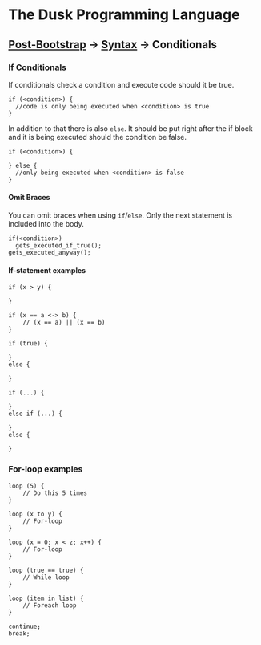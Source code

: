 # The Dusk Programming Language

## [Post-Bootstrap](../README.md) -> [Syntax](README.md) -> Conditionals

### If Conditionals

If conditionals check a condition and execute code should it be true.

```
if (<condition>) {
  //code is only being executed when <condition> is true
}
```

In addition to that there is also ``else``. It should be put right after the if
block and it is being executed should the condition be false.

```
if (<condition>) {

} else {
  //only being executed when <condition> is false
}
```

#### Omit Braces

You can omit braces when using ``if``/``else``. Only the next statement is
included into the body.

```
if(<condition>)
  gets_executed_if_true();
gets_executed_anyway();
```

#### If-statement examples

```
if (x > y) {

}

if (x == a <-> b) {
    // (x == a) || (x == b)
}

if (true) {

}
else {

}

if (...) {

}
else if (...) {

}
else {

}
```

### For-loop examples

```
loop (5) {
    // Do this 5 times
}

loop (x to y) {
    // For-loop
}

loop (x = 0; x < z; x++) {
    // For-loop
}

loop (true == true) {
    // While loop
}

loop (item in list) {
    // Foreach loop
}

continue;
break;
```
